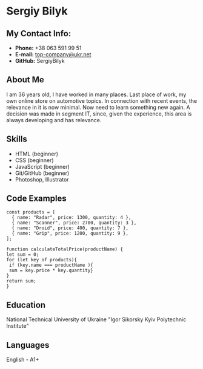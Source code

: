 # Sergiy Bilyk
## My Contact Info: ##
* **Phone:** +38 063 591 99 51
* **E-mail:** top-company@ukr.net
* **GitHub:** SergiyBilyk

## About Me ##
I am 36 years old, I have worked in many places. Last place of work, my own online store on automotive topics. In connection with recent events, the relevance in it is now minimal. Now need to learn something new again. A decision was made in segment IT, since, given the experience, this area is always developing and has relevance.


## Skills ##
* HTML (beginner)
* CSS (beginner)
* JavaScript (beginner)
* Git/GitHub (beginner)
* Photoshop, Illustrator

## Code Examples ##
```
const products = [
  { name: "Radar", price: 1300, quantity: 4 },
  { name: "Scanner", price: 2700, quantity: 3 },
  { name: "Droid", price: 400, quantity: 7 },
  { name: "Grip", price: 1200, quantity: 9 },
];

function calculateTotalPrice(productName) {
let sum = 0;
for (let key of products){
 if (key.name === productName ){
 sum = key.price * key.quantity} 
}
return sum;
} 
```
## Education ##
National Technical University of Ukraine "Igor Sikorsky Kyiv Polytechnic Institute"

## Languages ##
English - A1+
